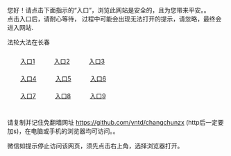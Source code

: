 您好！请点击下面指示的“入口”，浏览此网站是安全的，且为您带来平安。。 <br/>
点击入口后，请耐心等待， 过程中可能会出现无法打开的提示，请忽略，最终会进入网站. </br>

法轮大法在长春<br/>
<div style="padding:10px"><a style="margin:20px" target="_blank" href="https://dfdhu56xy14x7.cloudfront.net/2Qpsp?dqkdbi" id="ccLink1" rel="nofollow">入口1</a> <a target="_blank" style="margin:20px" href="https://d1x7shhtjrwz1y.cloudfront.net/2Qpsp?yccyexb" id="ccLink2" rel="nofollow">入口2</a> <a style="margin:20px" target="_blank" href="https://d3l7v4ltag8fzm.cloudfront.net/2Qpsp?owzowj" id="ccLink3" rel="nofollow">入口3</a></div>

<div style="padding:10px" ><a style="margin:20px" target="_blank" href="https://dfdhu56xy14x7.cloudfront.net/2Qpsp?dqkdbi" id="ccLink4" rel="nofollow">入口4</a> <a style="margin:20px" href="https://d1x7shhtjrwz1y.cloudfront.net/2Qpsp?yccyexb" target="_blank" id="ccLink5" rel="nofollow">入口5</a> <a style="margin:20px" href="https://d3l7v4ltag8fzm.cloudfront.net/2Qpsp?owzowj" target="_blank" id="ccLink6" rel="nofollow">入口6</a></div>

<div style="padding:10px"><a style="margin:20px" target="_blank" href="https://dfdhu56xy14x7.cloudfront.net/2Qpsp?dqkdbi" id="ccLink7" rel="nofollow">入口7</a> <a style="margin:20px" href="https://d1x7shhtjrwz1y.cloudfront.net/2Qpsp?yccyexb" target="_blank" id="ccLink8" rel="nofollow">入口8</a> <a style="margin:20px" target="_blank" href="https://d3l7v4ltag8fzm.cloudfront.net/2Qpsp?owzowj" id="ccLink9" rel="nofollow">入口9</a></div>

<br/>



请复制并记住免翻墙网址 https://github.com/yntd/changchunzx (http后一定要加s)，在电脑或手机的浏览器均可访问。。<br/>

微信如提示停止访问该网页，须先点击右上角，选择浏览器打开。
